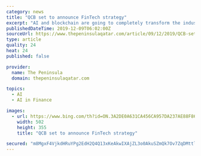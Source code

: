 ```yaml
---
category: news
title: "QCB set to announce FinTech strategy"
excerpt: "AI and blockchain are going to completely transform the industry ... Sheikh Abdulla urged the banks to establish more distinct system through the cooperation with leading FinTech companies. Mobile banking services can now be executed at any time and any place. The entry of tech giants with huge customer base, like “Apple”, “Google ..."
publishedDateTime: 2019-12-09T06:02:00Z
sourceUrl: https://www.thepeninsulaqatar.com/article/09/12/2019/QCB-set-to-announce-FinTech-strategy
type: article
quality: 24
heat: 24
published: false

provider:
  name: The Peninsula
  domain: thepeninsulaqatar.com

topics:
  - AI
  - AI in Finance

images:
  - url: https://www.bing.com/th?id=ON.3A2DE0A631CA456CA957DA237AE88F86
    width: 502
    height: 355
    title: "QCB set to announce FinTech strategy"

secured: "m8MgxF4VjkdHRuYPg2EdH2Q4Q13xKeAkwIXAjZL3o0AkuSZmQk7Ov7ZqDMttlxjpzFKqdzo7ISd1q3qORHHKDZArD1JWeK1VkImK3dXVJoSRiKhqAUOs1NGhz9+gfibl5uip1lc62VN/SJXiFuygPDnUOMt5EktCop4PMMS31cBfUoEZDCkrfKJyWXSfQJH6GRZ525wPS+I5fPdKc5W003LFmVsaVq9xGs+2EsibRn5d3519ZrjwIYyshGhqwp96zh08Ke+yihZFpMx0rGJUiA==;wWwL8PW2+GsTmktYcBcryQ=="
---
```


